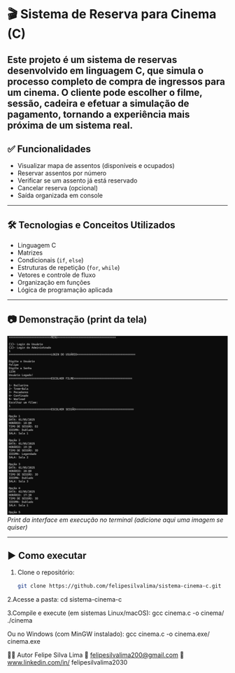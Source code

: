 # 🎬 Sistema de Reserva para Cinema (C)

Este projeto é um sistema de reservas desenvolvido em linguagem C, que simula o processo completo de compra de ingressos para um cinema. O cliente pode escolher o **filme**, **sessão**, **cadeira** e efetuar a **simulação de pagamento**, tornando a experiência mais próxima de um sistema real.
---

## ✅ Funcionalidades

- Visualizar mapa de assentos (disponíveis e ocupados)
- Reservar assentos por número
- Verificar se um assento já está reservado
- Cancelar reserva (opcional)
- Saída organizada em console

---

## 🛠️ Tecnologias e Conceitos Utilizados

- Linguagem C
- Matrizes
- Condicionais (`if`, `else`)
- Estruturas de repetição (`for`, `while`)
- Vetores e controle de fluxo
- Organização em funções
- Lógica de programação aplicada

---

## 📷 Demonstração (print da tela)

![Exemplo de tela](docs/cinema_screens.png)  
*Print da interface em execução no terminal (adicione aqui uma imagem se quiser)*

---

## ▶️ Como executar

1. Clone o repositório:
   ```bash
   git clone https://github.com/felipesilvalima/sistema-cinema-c.git
   
2.Acesse a pasta:
cd sistema-cinema-c

3.Compile e execute (em sistemas Linux/macOS):
gcc cinema.c -o cinema/
./cinema

Ou no Windows (com MinGW instalado):
gcc cinema.c -o cinema.exe/
cinema.exe

👨‍💻 Autor Felipe Silva Lima
📧 felipesilvalima200@gmail.com
🔗 www.linkedin.com/in/ felipesilvalima2030
